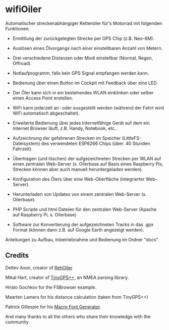 # wifiOiler
Automatischer streckenabhängiger Kettenöler für's Motorrad mit folgenden Funktionen:<br>

- Ermittlung der zurückgelegten Strecke per GPS Chip (z.B. Neo-6M).<br>
- Auslösen eines Ölvorgangs nach einer einstellbaren Anzahl von Metern.
- Drei verschiedene Distanzen oder Modi einstellbar (Normal, Regen, Offroad). 
- Notlaufprogramm, falls kein GPS Signal empfangen werden kann.<br>
- Bedienung über einen Button im Cockpit mit Feedback über eine LED.
- Der Öler kann sich in ein bestehendes WLAN einklinken oder selber einen Access Point erstellen.
- WiFi kann jederzeit an- oder ausgestellt werden (während der Fahrt wird WiFi automatisch abgeschaltet).
- Erweiterte Bedienung über jedes Internetfähige Gerät auf dem ein Internet Browser läuft, z.B. Handy, Notebook, etc..
- Aufzeichnung der gefahrenen Strecken im Speicher (LittleFS-Dateisystem) des verwendeten ESP8266 Chips (über. 40 Stunden Fahrzeit).<br>
- Übertragen (und löschen) der aufgezeichneten Strecken per WLAN auf einen zentralen Web-Server (s. Oilerbase auf Basis eines Raspberry Pis, Strecken können aber auch manuell heruntergeladen werden).<br>
- Konfiguration des Ölers über eine Web-Oberfläche (integrierter Web-Server).<br>
- Herunterladen von Updates von einem zentralen Web-Server (s. Oilerbase).<br>
- PHP Scripte und html Dateien für den zentralen Web-Server (Apache auf Raspberry Pi, s. Oilerbase)

- Software zur Konvertierung der aufgezeichneten Tracks in das .gpx Format (können dann z.B. auf Google Earth angezeigt werden).

Anleitungen zu Aufbau, Inbetriebnahme und Bedienung im Ordner "docs".

## Credits

Detlev Axon, creator of [RehOiler](https://www.rehtronik.de/startseite1.html)

Mikal Hart, creator of [TinyGPS++](https://github.com/mikalhart/TinyGPSPlus), an NMEA parsing library.

Hristo Gochkov for the FSBrowser example.

Maarten Lamers for his distance calculation (taken from TinyGPS++)

Patrick Gillespie for his [Macro Font Generator](http://patorjk.com/software/taag).

And many thanks to all the others who share their knowledge with the community

